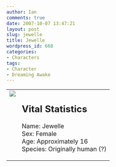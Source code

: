 ```yaml
---
author: Ian
comments: true
date: 2007-10-07 13:47:21
layout: post
slug: jewelle
title: Jewelle
wordpress_id: 668
categories:
- Characters
tags:
- Character
- Dreaming Awake
---
```


<table border="0" cellspacing="10">
<tr>
<td valign="top"><img src="//files.ianrenton.com/images/avatars/jewelle.png" /></td>
<td valign="top">
<h2>Vital Statistics</h2>
<p>Name: Jewelle<br />
Sex: Female<br />
Age: Approximately 16<br />
Species: Originally human (?)</p></td>
</tr>
</table>